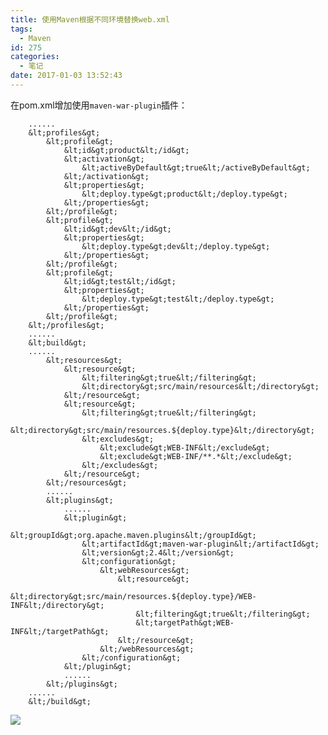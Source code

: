```yaml
---
title: 使用Maven根据不同环境替换web.xml
tags:
  - Maven
id: 275
categories:
  - 笔记
date: 2017-01-03 13:52:43
---
```


在pom.xml增加使用`maven-war-plugin`插件：

        ......
        &lt;profiles&gt;
            &lt;profile&gt;
                &lt;id&gt;product&lt;/id&gt;
                &lt;activation&gt;
                    &lt;activeByDefault&gt;true&lt;/activeByDefault&gt;
                &lt;/activation&gt;
                &lt;properties&gt;
                    &lt;deploy.type&gt;product&lt;/deploy.type&gt;
                &lt;/properties&gt;
            &lt;/profile&gt;
            &lt;profile&gt;
                &lt;id&gt;dev&lt;/id&gt;
                &lt;properties&gt;
                    &lt;deploy.type&gt;dev&lt;/deploy.type&gt;
                &lt;/properties&gt;
            &lt;/profile&gt;
            &lt;profile&gt;
                &lt;id&gt;test&lt;/id&gt;
                &lt;properties&gt;
                    &lt;deploy.type&gt;test&lt;/deploy.type&gt;
                &lt;/properties&gt;
            &lt;/profile&gt;
        &lt;/profiles&gt;
        ......
        &lt;build&gt;
        ......
            &lt;resources&gt;
                &lt;resource&gt;
                    &lt;filtering&gt;true&lt;/filtering&gt;
                    &lt;directory&gt;src/main/resources&lt;/directory&gt;
                &lt;/resource&gt;
                &lt;resource&gt;
                    &lt;filtering&gt;true&lt;/filtering&gt;
                    &lt;directory&gt;src/main/resources.${deploy.type}&lt;/directory&gt;
                    &lt;excludes&gt;
                        &lt;exclude&gt;WEB-INF&lt;/exclude&gt;
                        &lt;exclude&gt;WEB-INF/**.*&lt;/exclude&gt;
                    &lt;/excludes&gt;
                &lt;/resource&gt;
            &lt;/resources&gt;
            ......
            &lt;plugins&gt;
                ......
                &lt;plugin&gt;
                    &lt;groupId&gt;org.apache.maven.plugins&lt;/groupId&gt;
                    &lt;artifactId&gt;maven-war-plugin&lt;/artifactId&gt;
                    &lt;version&gt;2.4&lt;/version&gt;
                    &lt;configuration&gt;
                        &lt;webResources&gt;
                            &lt;resource&gt;
                                &lt;directory&gt;src/main/resources.${deploy.type}/WEB-INF&lt;/directory&gt;
                                &lt;filtering&gt;true&lt;/filtering&gt;
                                &lt;targetPath&gt;WEB-INF&lt;/targetPath&gt;
                            &lt;/resource&gt;
                        &lt;/webResources&gt;
                    &lt;/configuration&gt;
                &lt;/plugin&gt;
                ......
            &lt;/plugins&gt;
        ......
        &lt;/build&gt;

![](http://ww1.sinaimg.cn/mw690/3d6ce2f1jw1fbdebl5h7lj208j04v3yq.jpg)